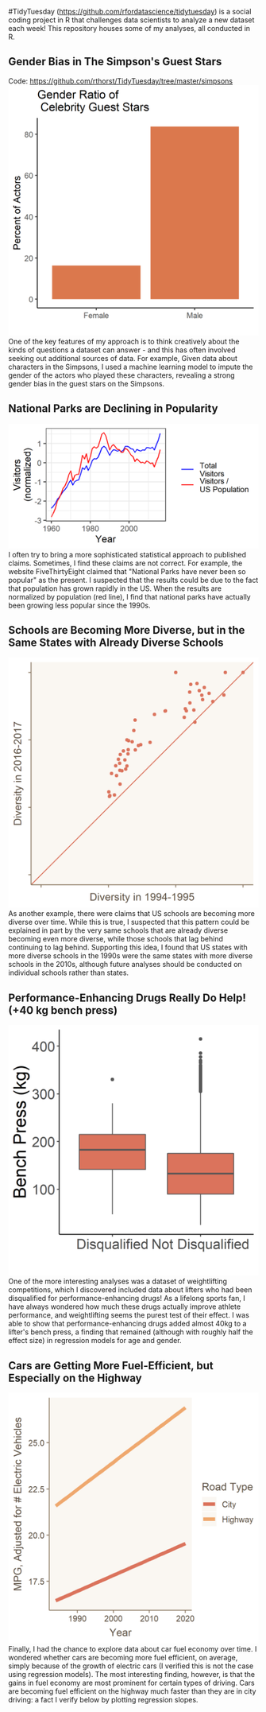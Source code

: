 #TidyTuesday (https://github.com/rfordatascience/tidytuesday) is a social coding project in R that challenges data scientists to analyze a new dataset each week! This repository houses some of my analyses, all conducted in R.

## Gender Bias in The Simpson's Guest Stars 
Code: https://github.com/rthorst/TidyTuesday/tree/master/simpsons
![alt_text](https://github.com/rthorst/TidyTuesday/blob/master/simpsons/celeb_means.png)
One of the key features of my approach is to think creatively about the kinds of questions a dataset can answer - and this has often involved seeking out additional sources of data. For example, Given data about characters in the Simpsons, I used a machine learning model to impute the gender of the actors who played these characters, revealing a strong gender bias in the guest stars on the Simpsons. 

## National Parks are Declining in Popularity

![alt_text](https://raw.githubusercontent.com/rthorst/TidyTuesday/master/national_parks/fig.png)
I often try to bring a more sophisticated statistical approach to published claims. Sometimes, I find these claims are not correct. For example, the website FiveThirtyEight claimed that "National Parks have never been so popular" as the present. I suspected that the results could be due to the fact that population has grown rapidly in the US. When the results are normalized by population (red line), I find that national parks have actually been growing less popular since the 1990s. 

## Schools are Becoming More Diverse, but in the Same States with Already Diverse Schools

![alt_text](https://raw.githubusercontent.com/rthorst/TidyTuesday/master/school_diversity/fig.png)
As another example, there were claims that US schools are becoming more diverse over time. While this is true, I suspected that this pattern could be explained in part by the very same schools that are already diverse becoming even more diverse, while those schools that lag behind continuing to lag behind. Supporting this idea, I found that US states with more diverse schools in the 1990s were the same states with more diverse schools in the 2010s, although future analyses should be conducted on individual schools rather than states. 

## Performance-Enhancing Drugs Really Do Help! (+40 kg bench press)

![alt_text](https://raw.githubusercontent.com/rthorst/TidyTuesday/master/powerlifting/fig.png)
One of the more interesting analyses was a dataset of weightlifting competitions, which I discovered included data about lifters who had been disqualified for performance-enhancing drugs! As a lifelong sports fan, I have always wondered how much these drugs actually improve athlete performance, and weightlifting seems the purest test of their effect. I was able to show that performance-enhancing drugs added almost 40kg to a lifter's bench press, a finding that remained (although with roughly half the effect size) in regression models for age and gender. 

## Cars are Getting More Fuel-Efficient, but Especially on the Highway

![alt_text](https://raw.githubusercontent.com/rthorst/TidyTuesday/master/car_fuel_economy/fig.png)
Finally, I had the chance to explore data about car fuel economy over time. I wondered whether cars are becoming more fuel efficient, on average, simply because of the growth of electric cars (I verified this is not the case using regression models). The most interesting finding, however, is that the gains in fuel economy are most prominent for certain types of driving. Cars are becoming fuel efficient on the highway much faster than they are in city driving: a fact I verify below by plotting regression slopes. 

